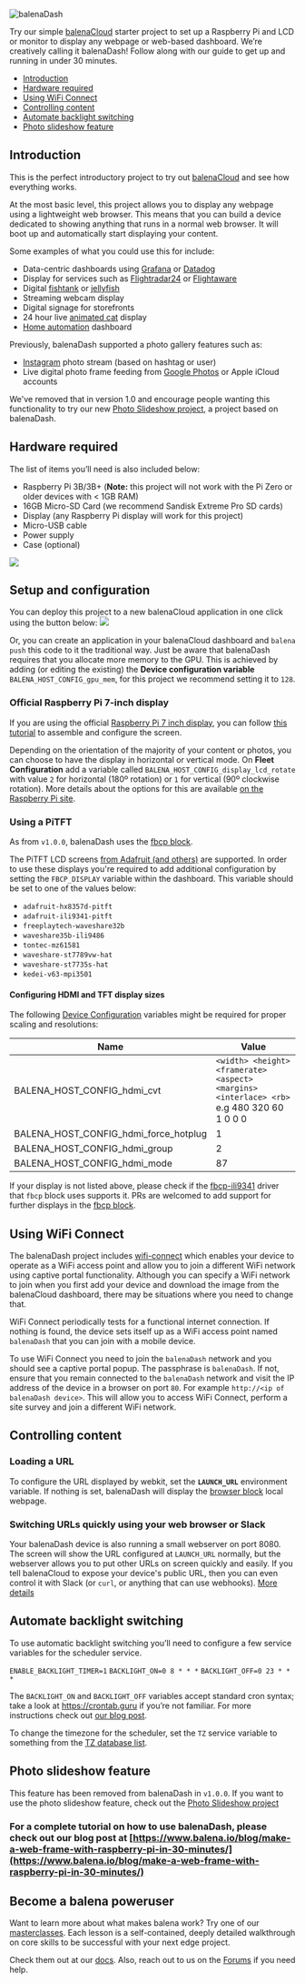 ![balenaDash](https://www.balena.io/blog/content/images/2019/03/balenaDash_logo.png)

Try our simple [balenaCloud](https://www.balena.io/cloud) starter project to set up a Raspberry Pi and LCD or monitor to display any webpage or web-based dashboard. We’re creatively calling it balenaDash! Follow along with our guide to get up and running in under 30 minutes.

- [Introduction](#introduction)
- [Hardware required](#hardware-required)
- [Using WiFi Connect](#using-wifi-connect)
- [Controlling content](#controlling-content)
- [Automate backlight switching](#automate-backlight-switching)
- [Photo slideshow feature](#photo-slideshow-feature)

## Introduction

This is the perfect introductory project to try out [balenaCloud](https://www.balena.io/cloud) and see how everything works.

At the most basic level, this project allows you to display any webpage using a lightweight web browser. This means that you can build a device dedicated to showing anything that runs in a normal web browser. It will boot up and automatically start displaying your content.

Some examples of what you could use this for include:

- Data-centric dashboards using [Grafana](https://grafana.com/) or [Datadog](https://www.datadoghq.com/)
- Display for services such as [Flightradar24](https://www.flightradar24.com/) or [Flightaware](https://flightaware.com/)
- Digital [fishtank](http://www.fishgl.com/) or [jellyfish](https://arodic.github.io/p/jellyfish/)
- Streaming webcam display
- Digital signage for storefronts
- 24 hour live [animated cat](http://www.nyan.cat/) display
- [Home automation](https://www.home-assistant.io) dashboard

Previously, balenaDash supported a photo gallery features such as: 

- [Instagram](https://instagram.com) photo stream (based on hashtag or user)
- Live digital photo frame feeding from [Google Photos](https://photos.google.com/) or Apple iCloud accounts

We've removed that in version 1.0 and encourage people wanting this functionality to try our new [Photo Slideshow project](https://github.com/balenalabs-incubator/photo-slideshow), a project based on balenaDash.

## Hardware required

The list of items you’ll need is also included below:

- Raspberry Pi 3B/3B+ (**Note:** this project will not work with the Pi Zero or older devices with < 1GB RAM)
- 16GB Micro-SD Card (we recommend Sandisk Extreme Pro SD cards)
- Display (any Raspberry Pi display will work for this project)
- Micro-USB cable
- Power supply
- Case (optional)

![](https://www.balena.io/blog/content/images/2018/11/image17.jpg)

## Setup and configuration

You can deploy this project to a new balenaCloud application in one click using the button below:
[![](https://balena.io/deploy.svg)](https://dashboard.balena-cloud.com/deploy?repoUrl=https://github.com/martins1991/balena-dash-and-sense)

Or, you can create an application in your balenaCloud dashboard and `balena push` this code to it the traditional way. Just be aware that balenaDash requires that you allocate more memory to the GPU. This is achieved by adding (or editing the existing) the **Device configuration variable** `BALENA_HOST_CONFIG_gpu_mem`, for this project we recommend setting it to `128`.

### Official Raspberry Pi 7-inch display

If you are using the official [Raspberry Pi 7 inch display](https://www.raspberrypi.org/products/raspberry-pi-touch-display/), you can follow [this tutorial](https://www.balena.io/blog/assembling-the-official-raspberry-pi-touchscreen) to assemble and configure the screen.

Depending on the orientation of the majority of your content or photos, you can choose to have the display in horizontal or vertical mode. On **Fleet Configuration** add a variable called `BALENA_HOST_CONFIG_display_lcd_rotate` with value `2` for horizontal (180º rotation) or `1` for vertical (90º clockwise rotation). More details about the options for this are available [on the Raspberry Pi site](https://www.raspberrypi.org/documentation/configuration/config-txt/video.md).

### Using a PiTFT

As from `v1.0.0`, balenaDash uses the [fbcp block](https://github.com/balenablocks/fbcp).

The PiTFT LCD screens [from Adafruit (and others)](https://www.adafruit.com/?q=pitft) are supported. In order to use these displays you're required to add additional configuration by setting the `FBCP_DISPLAY` variable within the dashboard. This variable should be set to one of the values below:

- `adafruit-hx8357d-pitft`
- `adafruit-ili9341-pitft`
- `freeplaytech-waveshare32b`
- `waveshare35b-ili9486`
- `tontec-mz61581`
- `waveshare-st7789vw-hat`
- `waveshare-st7735s-hat`
- `kedei-v63-mpi3501`

#### Configuring HDMI and TFT display sizes

The following [Device Configuration](https://www.balena.io/docs/learn/manage/configuration/#configuration-variables) variables might be required for proper scaling and resolutions:

| Name                                  | Value                                                                                     |
| ------------------------------------- | ----------------------------------------------------------------------------------------- |
| BALENA_HOST_CONFIG_hdmi_cvt           | `<width> <height> <framerate> <aspect> <margins> <interlace> <rb>` e.g 480 320 60 1 0 0 0 |
| BALENA_HOST_CONFIG_hdmi_force_hotplug | 1                                                                                         |
| BALENA_HOST_CONFIG_hdmi_group         | 2                                                                                         |
| BALENA_HOST_CONFIG_hdmi_mode          | 87                                                                                        |

If your display is not listed above, please check if the [fbcp-ili9341](https://github.com/juj/fbcp-ili9341) driver that `fbcp` block uses supports it. PRs are welcomed to add support for further displays in the [fbcp block](https://github.com/balenablocks/fbcp).

## Using WiFi Connect

The balenaDash project includes [wifi-connect](https://github.com/balena-io/wifi-connect) which enables your device to operate as a WiFi access point and allow you to join a different WiFi network using captive portal functionality. Although you can specify a WiFi network to join when you first add your device and download the image from the balenaCloud dashboard, there may be situations where you need to change that.

WiFi Connect periodically tests for a functional internet connection. If nothing is found, the device sets itself up as a WiFi access point named `balenaDash` that you can join with a mobile device.

To use WiFi Connect you need to join the `balenaDash` network and you should see a captive portal popup. The passphrase is `balenaDash`. If not, ensure that you remain connected to the `balenaDash` network and visit the IP address of the device in a browser on port `80`. For example `http://<ip of balenaDash device>`. This will allow you to access WiFi Connect, perform a site survey and join a different WiFi network.

## Controlling content

### Loading a URL

To configure the URL displayed by webkit, set the **`LAUNCH_URL`** environment
variable. If nothing is set, balenaDash will display the [browser block](https://github.com/balenablocks/browser#choosing-what-to-display) local webpage.

### Switching URLs quickly using your web browser or Slack

Your balenaDash device is also running a small webserver on port 8080. The screen will show the URL configured at `LAUNCH_URL` normally, but the webserver allows you to put other URLs on screen quickly and easily. If you tell balenaCloud to expose your device's public URL, then you can even control it with Slack (or `curl`, or anything that can use webhooks). [More details](https://github.com/mozz100/tohora/blob/master/README.md)

## Automate backlight switching

To use automatic backlight switching you’ll need to configure a few service variables for the scheduler service.

`ENABLE_BACKLIGHT_TIMER=1`
`BACKLIGHT_ON=0 8 * * *`
`BACKLIGHT_OFF=0 23 * * *`

The `BACKLIGHT_ON` and `BACKLIGHT_OFF` variables accept standard cron syntax; take a look at https://crontab.guru if you’re not familiar. For more instructions check out [our blog post](https://www.balena.io/blog/automate-the-backlight-timer-on-your-balenadash-display/).

To change the timezone for the scheduler, set the `TZ` service variable to something from the [TZ database list](https://en.wikipedia.org/wiki/List_of_tz_database_time_zones).

## Photo slideshow feature

This feature has been removed from balenaDash in `v1.0.0`. If you want to use the photo slideshow feature, check out the [Photo Slideshow project](https://github.com/balenalabs-incubator/photo-slideshow)

### For a complete tutorial on how to use balenaDash, please check out our blog post at [https://www.balena.io/blog/make-a-web-frame-with-raspberry-pi-in-30-minutes/](https://www.balena.io/blog/make-a-web-frame-with-raspberry-pi-in-30-minutes/)

## Become a balena poweruser

Want to learn more about what makes balena work? Try one of our [masterclasses](https://www.balena.io/docs/learn/more/masterclasses/overview/). Each lesson is a self-contained, deeply detailed walkthrough on core skills to be successful with your next edge project.

Check them out at our [docs](https://www.balena.io/docs/learn/more/masterclasses/overview/). Also, reach out to us on the [Forums](https://forums.balena.io/) if you need help.

